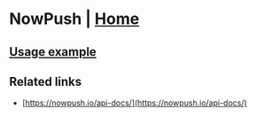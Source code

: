 # NowPush | [Home](./../../)

## [Usage example](./../../tests/NowPush/ClientTest.php)

## Related links

* [https://nowpush.io/api-docs/](https://nowpush.io/api-docs/)
